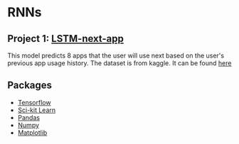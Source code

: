 # RNNs


## Project 1: [LSTM-next-app](https://github.com/pedrofuentes79/RNNs/tree/master/LSTM-next-app)

This model predicts 8 apps that the user will use next based on the user's previous app usage history.
The dataset is from kaggle. It can be found [here](https://www.kaggle.com/datasets/johnwill225/daily-phone-usage)

## Packages
* [Tensorflow](https://www.tensorflow.org/)
* [Sci-kit Learn](https://scikit-learn.org/stable/)
* [Pandas](https://pandas.pydata.org/)
* [Numpy](https://numpy.org/)
* [Matplotlib](https://matplotlib.org/)


